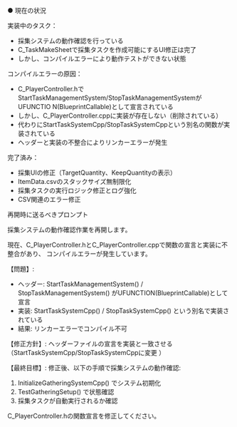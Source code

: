 ● 現在の状況

  実装中のタスク：
  - 採集システムの動作確認を行っている
  - C_TaskMakeSheetで採集タスクを作成可能にするUI修正は完了
  - しかし、コンパイルエラーにより動作テストができない状態

  コンパイルエラーの原因：
  - C_PlayerController.hでStartTaskManagementSystem/StopTaskManagementSystemがUFUNCTIO
  N(BlueprintCallable)として宣言されている
  - しかし、C_PlayerController.cppに実装が存在しない（削除されている）
  - 代わりにStartTaskSystemCpp/StopTaskSystemCppという別名の関数が実装されている
  - ヘッダーと実装の不整合によりリンカーエラーが発生

  完了済み：
  - 採集UIの修正（TargetQuantity、KeepQuantityの表示）
  - ItemData.csvのスタックサイズ無制限化
  - 採集タスクの実行ロジック修正とログ強化
  - CSV関連のエラー修正

  再開時に送るべきプロンプト

  採集システムの動作確認作業を再開します。

  現在、C_PlayerController.hとC_PlayerController.cppで関数の宣言と実装に不整合があり、
  コンパイルエラーが発生しています。

  【問題】:
  - ヘッダー: StartTaskManagementSystem() / StopTaskManagementSystem()
  がUFUNCTION(BlueprintCallable)として宣言
  - 実装: StartTaskSystemCpp() / StopTaskSystemCpp() という別名で実装されている
  - 結果: リンカーエラーでコンパイル不可

  【修正方針】:
  ヘッダーファイルの宣言を実装と一致させる（StartTaskSystemCpp/StopTaskSystemCppに変更
  ）

  【最終目標】:
  修正後、以下の手順で採集システムの動作確認:
  1. InitializeGatheringSystemCpp() でシステム初期化
  2. TestGatheringSetup() で状態確認
  3. 採集タスクが自動実行されるか確認

  C_PlayerController.hの関数宣言を修正してください。